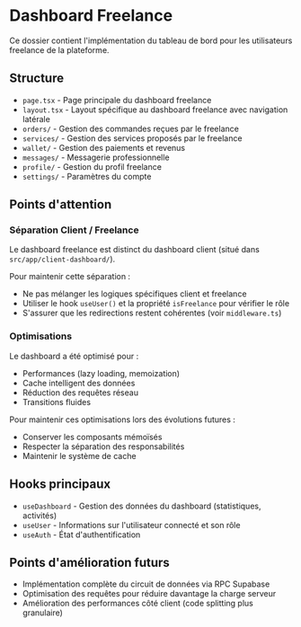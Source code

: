 # Dashboard Freelance

Ce dossier contient l'implémentation du tableau de bord pour les utilisateurs freelance de la plateforme.

## Structure

- `page.tsx` - Page principale du dashboard freelance
- `layout.tsx` - Layout spécifique au dashboard freelance avec navigation latérale
- `orders/` - Gestion des commandes reçues par le freelance
- `services/` - Gestion des services proposés par le freelance
- `wallet/` - Gestion des paiements et revenus
- `messages/` - Messagerie professionnelle
- `profile/` - Gestion du profil freelance
- `settings/` - Paramètres du compte

## Points d'attention

### Séparation Client / Freelance

Le dashboard freelance est distinct du dashboard client (situé dans `src/app/client-dashboard/`).

Pour maintenir cette séparation :

- Ne pas mélanger les logiques spécifiques client et freelance
- Utiliser le hook `useUser()` et la propriété `isFreelance` pour vérifier le rôle
- S'assurer que les redirections restent cohérentes (voir `middleware.ts`)

### Optimisations

Le dashboard a été optimisé pour :

- Performances (lazy loading, memoization)
- Cache intelligent des données
- Réduction des requêtes réseau
- Transitions fluides

Pour maintenir ces optimisations lors des évolutions futures :

- Conserver les composants mémoïsés
- Respecter la séparation des responsabilités
- Maintenir le système de cache

## Hooks principaux

- `useDashboard` - Gestion des données du dashboard (statistiques, activités)
- `useUser` - Informations sur l'utilisateur connecté et son rôle
- `useAuth` - État d'authentification

## Points d'amélioration futurs

- Implémentation complète du circuit de données via RPC Supabase
- Optimisation des requêtes pour réduire davantage la charge serveur
- Amélioration des performances côté client (code splitting plus granulaire)
